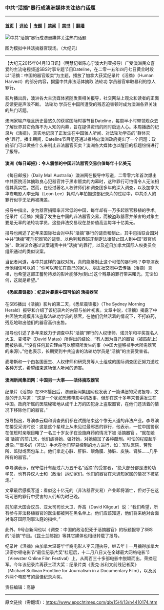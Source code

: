 ### 中共“活摘”暴行成澳洲媒体关注热门话题

---

#### [首页](../../../..?n4410174) &nbsp;|&nbsp; [评论](../../../../../epoch-comment?n4410174) &nbsp;|&nbsp; [专题](../../../../../epoch-special?n4410174) &nbsp;|&nbsp; [禁闻](../../../../../epoch-news?n4410174) &nbsp;|&nbsp; [禁书](../../../../../books?n4410174) &nbsp;|&nbsp; [翻墙](https://github.com/gfw-breaker/nogfw/blob/master/README.md?n4410174)


<div><img alt="中共“活摘”暴行成澳洲媒体关注热门话题" class="attachment-djy_600_400 size-djy_600_400 wp-post-image" src="https://i.epochtimes.com/assets/uploads/2015/04/1504121437001002.jpg"/>
<div class="caption">
 <p>
  图为模拟中共活摘器官现场。（大纪元）
 </p>
</div></div><hr/><div class="post_content" id="artbody" itemprop="articleBody">
 <!-- article content begin -->
 <p>
  【大纪元2015年04月13日讯】（明慧记者陈心宁澳大利亚报导）广受澳洲民众喜爱的主流电视频道SBS时事专题节目Dateline，在二零一五年四月七日黄金时段以“活摘：中国的器官贩卖”为主题，播放了加拿大获奖纪录片《活摘》（Human Harvest）的部分内容，揭露中共非法活体摘取
  <ok href="https://www.epochtimes.com/gb/tag/%E6%B3%95%E8%BD%AE%E5%8A%9F.html">
   法轮功
  </ok>
  学员器官牟取暴利的惊人罪行。
 </p>
 <p>
  影片播出后，澳洲各大主流媒体紧随发表相关报导，社交网站上观众和读者的正面反馈更是声浪不断。
  <ok href="https://www.epochtimes.com/gb/tag/%E6%B3%95%E8%BD%AE%E5%8A%9F.html">
   法轮功
  </ok>
  学员在中国所遭受的残忍迫害顿时成为澳洲各界关注的热门话题。
 </p>
 <p>
  澳洲家喻户晓且历史最悠久的获奖国际时事节目Dateline，每周半小时带领观众去了解世界其它角落不为人知的内幕，旨在提供资讯的同时启迪人心。本周播放的纪录片《活摘》，真实地记录了正发生在中国骇人听闻、对法轮功学员的“群体灭绝”罪行。播出期间，Dateline节目组还通过推特向澳洲政府提出了一个问题：政府部门可以做些什么来制止非法器官买卖？澳洲各大媒体也以醒目的标题纷纷进行了报导。
 </p>
 <p>
  <h4>
   澳洲《每日邮报》：令人震惊的中国非法器官交易价值每年十亿美元
  </h4>
  <p>
   《每日邮报》（Daily Mail Australia）澳洲网在报导中写道，二零零六年首次爆出中共医院活体摘取良心犯器官并于黑市贩卖的内幕时，这种罪行可怕得令人无法相信其真实性。然而，在经过著名人权律师们和调查团多年的深入调查，以及加拿大华裔电影人李云翔（Leon Lee）耗时八年拍摄这部纪录片的过程中，中共杀人的罪行似乎无法再被掩盖。
  </p>
  <p>
   报导中指出，身为器官捐赠率非常低的中国，每年却有一万多起器官移植的手术。 纪录片《活摘》揭露了发生在中国的非法器官交易，而被盗取器官并杀害的对象主要是无辜的法轮功学员，这些非法交易现在总价值高达每年十亿美元。
  </p>
  <p>
   报导也阐述了近年来国际社会对中共“活摘”暴行的谴责和制止，其中包括联合国对中共“活摘”死刑犯器官的谴责、以色列和西班牙制定法律禁止国人到中国“器官旅游”、欧洲议会通过议案谴责中共“活摘”的罪行，以及近日加拿大国际人权委员会组织通过的类似议案。
  </p>
  <p>
   当记者问道，与中共这样的强权对抗，真的能够制止这个可怕的暴行吗？李导演表示他相信可以的：“你可以帮忙在自己的家人、朋友社交圈中去传播（活摘）真相，也希望这部正蓄势待发的影片能够为(制止)这个残暴的罪行带来曙光。无论如何，这就是希望。”
  </p>
  <p>
   <h4>
    《悉尼晨锋报》：纪录片暴露中国可怕的
    <ok href="https://www.epochtimes.com/gb/tag/%E6%B4%BB%E6%91%98%E5%99%A8%E5%AE%98.html">
     活摘器官
    </ok>
   </h4>
   <p>
    在SBS播出《活摘》影片的第二天，《悉尼晨锋报》（The Sydney Morning Herald）报导和介绍了该纪录片的内容与拍片初衷。文章中说，《活摘》揭露了中共医院大规模非法盗取法轮功学员的器官，在他们仍然活着的情况下，不打麻药，残忍地取出他们的器官高价出售。
   </p>
   <p>
    报导也引述了多年来致力于调查中共“活摘”罪行的人权律师、诺贝尔和平奖提名人大卫．麦塔斯（David Matas）所得出的结论，“有人因为自己的器官（被匹配上）而被杀害。”“没有任何其它理由可以解释所发生的事（中国大量移植手术所需器官的来源）。”他也表示，长期受到中共迫害的法轮功学员是“活摘”的主要受害者。
   </p>
   <p>
    麦塔斯和一个由各国医生、人权律师和研究员等人士组成的国际调查团正努力透过各种方式，希望结束这场骇人听闻的迫害。
   </p>
   <p>
    <h4>
     澳洲新闻集团网：中国另一大事——活体摘取器官
    </h4>
    <p>
     纪录片《活摘》在SBS播出后，澳洲新闻集团网也发表了一篇详细的采访报导，文章的开头写道：“这是一个犹如恐怖电影中的故事，但却在这十多年来普遍发生在中国。政府所属的医院秘密地从成千上万的囚犯身上盗取器官，在他们还活着的情况下移除他们的器官。”
    </p>
    <p>
     报导指出，导演李云翔和调查员们都在试图结束这个惨无人道的非法产业。李导演在接受采访时说：这是这个星球上从未见过最邪恶的罪行，他表示，一位中国警察在值班时亲眼目睹了一名三十岁女子在没施麻药的情况下被
     <ok href="https://www.epochtimes.com/gb/tag/%E6%B4%BB%E6%91%98%E5%99%A8%E5%AE%98.html">
      活摘器官
     </ok>
     。“就在她被‘活摘’的前几天，他们虐待她、强奸她，对她施加了各种酷刑。可怕的程度超乎想像。”“很多的（非法）手术在他们容易控制的地方进行，如：军队医院、劳教所、监狱或面包车上。他们拿走心脏、肝脏、眼角膜、肺脏、皮肤、肾脏……几乎所有的器官。”
    </p>
    <p>
     李导演表示，保守估计有超过六万五千名“活摘”的受害者，“绝大部分都是法轮功学员，也有异议人士和（政治）运动家们。他们的器官在未通知家属的情况下被拿走。”
    </p>
    <p>
     文章最后感概写道：看似这十亿元的（非法器官交易）产业即将消亡，但对于在这场可恶的罪行中受害的人们却为时已晚。
    </p>
    <p>
     前加拿大国会议员、亚太司司长大卫．乔高（David Kilgour）说：“我们希望，所有参与非法移植器官的医生都被列在黑名单上。他们应该知道，他们将来绝对会面对海牙国际刑事法庭的指控。”
    </p>
    <p>
     此外，9号台新闻也以《调查：中国的政治犯死于活摘器官》的标题报导了SBS的“活摘”节目。《昆士兰邮报》等其它媒体也相继转载了报导。
    </p>
    <p>
     纪录片《活摘》由加拿大温哥华华裔电影人李云翔执导，继去年十一月摘得加拿大汉密尔顿电影节“最佳纪录片奖”桂冠后，十二月八日又在全球最大网络电影节（Viewster Online Film Festival）上，从两百三十多部电影中脱颖而出，荣摘冠军。今年该纪录片再获三项大奖：纪录片类《麦克∙苏利文前线记者奖》 （Michael Sullivan Frontline for Journalism in a Documentary Film），以及另外两个电影节的最佳纪录片奖。
    </p>
    <p>
     责任编辑：高静
    </p>
    <!-- article content end -->
    <div id="below_article_ad">
    </div>
   </p>
  </p>
 </p>
</div>


---

原文链接（需翻墙）：https://www.epochtimes.com/gb/15/4/13/n4410174.htm